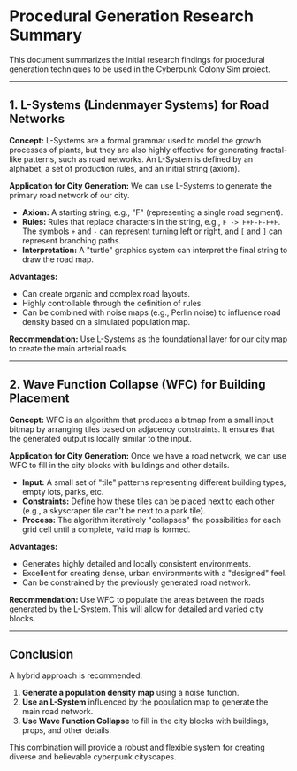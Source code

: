 # Procedural Generation Research Summary

This document summarizes the initial research findings for procedural generation techniques to be used in the Cyberpunk Colony Sim project.

---

## 1. L-Systems (Lindenmayer Systems) for Road Networks

**Concept:**
L-Systems are a formal grammar used to model the growth processes of plants, but they are also highly effective for generating fractal-like patterns, such as road networks. An L-System is defined by an alphabet, a set of production rules, and an initial string (axiom).

**Application for City Generation:**
We can use L-Systems to generate the primary road network of our city.

*   **Axiom:** A starting string, e.g., "F" (representing a single road segment).
*   **Rules:** Rules that replace characters in the string, e.g., `F -> F+F-F-F+F`. The symbols `+` and `-` can represent turning left or right, and `[` and `]` can represent branching paths.
*   **Interpretation:** A "turtle" graphics system can interpret the final string to draw the road map.

**Advantages:**
*   Can create organic and complex road layouts.
*   Highly controllable through the definition of rules.
*   Can be combined with noise maps (e.g., Perlin noise) to influence road density based on a simulated population map.

**Recommendation:**
Use L-Systems as the foundational layer for our city map to create the main arterial roads.

---

## 2. Wave Function Collapse (WFC) for Building Placement

**Concept:**
WFC is an algorithm that produces a bitmap from a small input bitmap by arranging tiles based on adjacency constraints. It ensures that the generated output is locally similar to the input.

**Application for City Generation:**
Once we have a road network, we can use WFC to fill in the city blocks with buildings and other details.

*   **Input:** A small set of "tile" patterns representing different building types, empty lots, parks, etc.
*   **Constraints:** Define how these tiles can be placed next to each other (e.g., a skyscraper tile can't be next to a park tile).
*   **Process:** The algorithm iteratively "collapses" the possibilities for each grid cell until a complete, valid map is formed.

**Advantages:**
*   Generates highly detailed and locally consistent environments.
*   Excellent for creating dense, urban environments with a "designed" feel.
*   Can be constrained by the previously generated road network.

**Recommendation:**
Use WFC to populate the areas between the roads generated by the L-System. This will allow for detailed and varied city blocks.

---

## Conclusion

A hybrid approach is recommended:

1.  **Generate a population density map** using a noise function.
2.  **Use an L-System** influenced by the population map to generate the main road network.
3.  **Use Wave Function Collapse** to fill in the city blocks with buildings, props, and other details.

This combination will provide a robust and flexible system for creating diverse and believable cyberpunk cityscapes.
